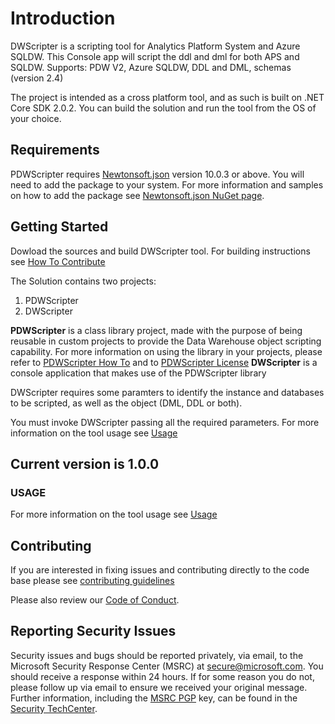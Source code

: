 # Introduction

DWScripter is a scripting tool for Analytics Platform System and Azure SQLDW. This Console app will script the ddl and dml for both APS and SQLDW.
Supports: PDW V2, Azure SQLDW, DDL and DML, schemas (version 2.4)

The project is intended as a cross platform tool, and as such is built on .NET Core SDK 2.0.2. You can build the solution and run the tool from the OS of your choice.

## Requirements

PDWScripter requires [Newtonsoft.json](https://github.com/JamesNK/Newtonsoft.Json) version 10.0.3 or above. You will need to add the package to your system. For more information and samples on how to add the package see [Newtonsoft.json NuGet page](https://www.nuget.org/packages/Newtonsoft.Json).

## Getting Started

Dowload the sources and build DWScripter tool. For building instructions see [How To Contribute](./HOW_TO_CONTRIBUTE.md)

The Solution contains two projects:

1. PDWScripter
2. DWScripter

**PDWScripter** is a class library project, made with the purpose of being reusable in custom projects to provide the Data Warehouse object scripting capability. For more information on using the library in your projects, please refer to [PDWScripter How To](./src/PDWScripter/Docs/PDWScripter_How_to.md) and to [PDWScripter License](./src/PDWScripter/Docs/LICENSE)
**DWScripter** is a console application that makes use of the PDWScripter library

DWScripter requires some paramters to identify the instance and databases to be scripted, as well as the object (DML, DDL or both).

You must invoke DWScripter passing all the required parameters.
For more information on the tool usage see [Usage](./USAGE.md)

## Current version is 1.0.0

### USAGE

For more information on the tool usage see [Usage](./USAGE.md)

## Contributing

If you are interested in fixing issues and contributing directly to the code base please see [contributing guidelines](./CONTRIBUTING.md)

Please also review our [Code of Conduct](https://opensource.microsoft.com/codeofconduct/).

## Reporting Security Issues

Security issues and bugs should be reported privately, via email, to the Microsoft Security
Response Center (MSRC) at [secure@microsoft.com](mailto:secure@microsoft.com). You should
receive a response within 24 hours. If for some reason you do not, please follow up via
email to ensure we received your original message. Further information, including the
[MSRC PGP](https://technet.microsoft.com/en-us/security/dn606155) key, can be found in
the [Security TechCenter](https://technet.microsoft.com/en-us/security/default).
